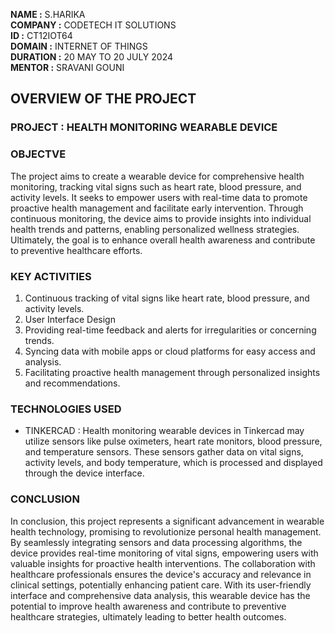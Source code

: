**NAME :** S.HARIKA  
**COMPANY :** CODETECH IT SOLUTIONS  
**ID :** CT12IOT64  
**DOMAIN :** INTERNET OF THINGS  
**DURATION :** 20 MAY TO 20 JULY 2024  
**MENTOR :** SRAVANI GOUNI 

## OVERVIEW OF THE PROJECT 

### PROJECT : HEALTH MONITORING WEARABLE DEVICE

### OBJECTVE
The project aims to create a wearable device for comprehensive health monitoring, tracking vital signs such as heart rate, blood pressure, and activity levels. It seeks to empower users with real-time data to promote proactive health management and facilitate early intervention. Through continuous monitoring, the device aims to provide insights into individual health trends and patterns, enabling personalized wellness strategies. Ultimately, the goal is to enhance overall health awareness and contribute to preventive healthcare efforts.

### KEY ACTIVITIES 
1. Continuous tracking of vital signs like heart rate, blood pressure, and activity levels.
2. User Interface Design
3. Providing real-time feedback and alerts for irregularities or concerning trends.
4. Syncing data with mobile apps or cloud platforms for easy access and analysis.
5. Facilitating proactive health management through personalized insights and recommendations.

### TECHNOLOGIES USED
- TINKERCAD : Health monitoring wearable devices in Tinkercad may utilize sensors like pulse oximeters, heart rate monitors, blood pressure, and temperature sensors. These sensors gather data on vital signs, activity levels, and body temperature, which is processed and displayed through the device interface.
  
### CONCLUSION
In conclusion, this project represents a significant advancement in wearable health technology, promising to revolutionize personal health management. By seamlessly integrating sensors and data processing algorithms, the device provides real-time monitoring of vital signs, empowering users with valuable insights for proactive health interventions. The collaboration with healthcare professionals ensures the device's accuracy and relevance in clinical settings, potentially enhancing patient care. With its user-friendly interface and comprehensive data analysis, this wearable device has the potential to improve health awareness and contribute to preventive healthcare strategies, ultimately leading to better health outcomes. 
